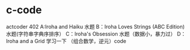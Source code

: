 # c-code
actcoder
402
A:Iroha and Haiku 水题
B：Iroha Loves Strings (ABC Edition) 水题(字符串字典序排序）
C：Iroha's Obsession  水题（数据小，暴力过）
D：Iroha and a Grid     学习一下 （组合数学，逆元）code
